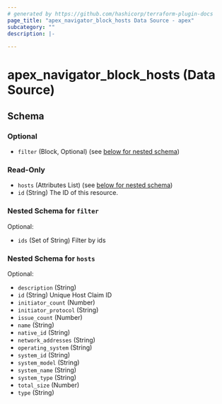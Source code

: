 ```yaml
---
# generated by https://github.com/hashicorp/terraform-plugin-docs
page_title: "apex_navigator_block_hosts Data Source - apex"
subcategory: ""
description: |-
  
---
```


# apex_navigator_block_hosts (Data Source)





<!-- schema generated by tfplugindocs -->
## Schema

### Optional

- `filter` (Block, Optional) (see [below for nested schema](#nestedblock--filter))

### Read-Only

- `hosts` (Attributes List) (see [below for nested schema](#nestedatt--hosts))
- `id` (String) The ID of this resource.

<a id="nestedblock--filter"></a>
### Nested Schema for `filter`

Optional:

- `ids` (Set of String) Filter by ids


<a id="nestedatt--hosts"></a>
### Nested Schema for `hosts`

Optional:

- `description` (String)
- `id` (String) Unique Host Claim ID
- `initiator_count` (Number)
- `initiator_protocol` (String)
- `issue_count` (Number)
- `name` (String)
- `native_id` (String)
- `network_addresses` (String)
- `operating_system` (String)
- `system_id` (String)
- `system_model` (String)
- `system_name` (String)
- `system_type` (String)
- `total_size` (Number)
- `type` (String)
